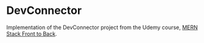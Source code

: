 # DevConnector
Implementation of the DevConnector project from the Udemy course, [MERN Stack Front to Back](https://www.udemy.com/mern-stack-front-to-back/ "MERN Stack Front to Back").

